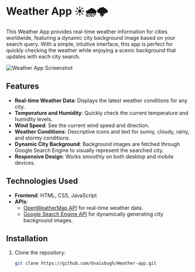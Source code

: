 # Weather App ☀️🌧️🌩️

This Weather App provides real-time weather information for cities worldwide, featuring a dynamic city background image based on your search query. With a simple, intuitive interface, this app is perfect for quickly checking the weather while enjoying a scenic background that updates with each city search.

![Weather App Screenshot](assets/weather-app-screenshot.png)

## Features
- **Real-time Weather Data**: Displays the latest weather conditions for any city.
- **Temperature and Humidity**: Quickly check the current temperature and humidity levels.
- **Wind Speed**: See the current wind speed and direction.
- **Weather Conditions**: Descriptive icons and text for sunny, cloudy, rainy, and stormy conditions.
- **Dynamic City Background**: Background images are fetched through Google Search Engine to visually represent the searched city.
- **Responsive Design**: Works smoothly on both desktop and mobile devices.

## Technologies Used
- **Frontend**: HTML, CSS, JavaScript
- **APIs**:
  - [OpenWeatherMap API](https://openweathermap.org/) for real-time weather data.
  - [Google Search Engine API](https://developers.google.com/custom-search) for dynamically generating city background images.

## Installation
1. Clone the repository:
   ```bash
   git clone https://github.com/Uvaisbugh/Weather-app.git
